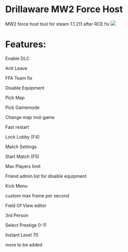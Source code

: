 # Drillaware MW2 Force Host
MW2 force host tool for steam 1.1.211 after RCE fix
![ ](https://i.imgur.com/Hs33R2r.jpeg)
# Features:

Enable DLC

Anti Leave

FFA Team fix


Disable Equipment 


Pick Map

Pick Gamemode

Change map mid-game

Fast restart

Lock Lobby (F4)

Match Settings

Start Match (F5)

Max Players limit


Friend admin list for disable equipment


Kick Menu


custom max frame per second 

Field Of View editor

3rd Person

Select Prestige 0-11

Instant Level 70

more to be added


